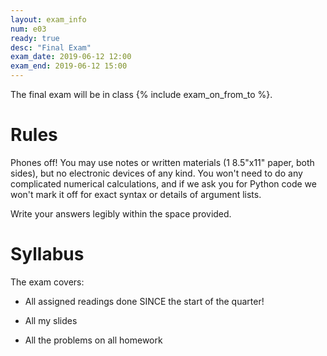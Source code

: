 ```yaml
---
layout: exam_info
num: e03
ready: true
desc: "Final Exam"
exam_date: 2019-06-12 12:00
exam_end: 2019-06-12 15:00
---
```


The final exam will be in class {% include exam_on_from_to %}.

# Rules

Phones off!
You may use notes or written materials (1 8.5"x11" paper, both sides), 
but no electronic devices of any kind. 
You won't need to do any complicated numerical calculations,
and if we ask you for Python code we won't mark it off for
exact syntax or details of argument lists.

Write your answers legibly within the space provided.

# Syllabus

The exam covers:
- All assigned readings done SINCE the start of the quarter!

- All my slides

- All the problems on all homework

